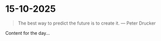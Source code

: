 # 15-10-2025

> The best way to predict the future is to create it. — Peter Drucker

Content for the day...
